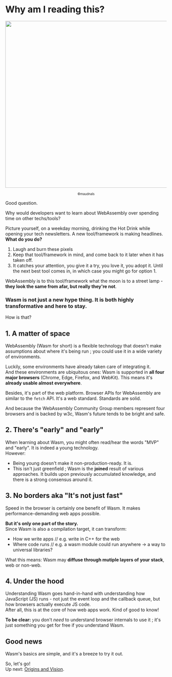 # Why am I reading this? 


<p align="center">
<img width="520" src="https://raw.githubusercontent.com/maudnals/wasm-nano-handbook/master/img/why-am-i.jpg">  
  <div align="center"><sub><sup>©maudnals</sup></sub></div> 
</p>   



Good question.

Why would developers want to learn about WebAssembly over spending time on other techs/tools?

Picture yourself, on a weekday morning, drinking the Hot Drink while opening your tech newsletters.
A new tool/framework is making headlines.  
**What do you do?**

1. Laugh and burn these pixels
2. Keep that tool/framework in mind, and come back to it later when it has taken off.
3. It catches your attention, you give it a try, you love it, you adopt it. Until the next best tool comes in, in which case you might go for option 1.

WebAssembly is to this tool/framework what the moon is to a street lamp - **they look the same from afar, but really they're not**.

### Wasm is not just a new hype thing. It is both highly transformative and here to stay.

How is that?

## 1. A matter of space

WebAssembly (Wasm for short) is a flexible technology that doesn't make assumptions about where it's being run ; you could use it in a wide variety of environments.

Luckily, some environments have already taken care of integrating it.  
And these environments are ubiquitous ones: Wasm is supported in **all four major browsers** (Chrome, Edge, Firefox, and WebKit). This means it's **already usable almost everywhere**.

Besides, it's part of the web platform. Browser APIs for WebAssembly are similar to the `fetch` API. It's a web standard. Standards are solid.

And because the WebAssembly Community Group members represent four browsers and is backed by w3c, Wasm's future tends to be bright and safe.

## 2. There's "early" and "early"

When learning about Wasm, you might often read/hear the words "MVP" and "early". It is indeed a young technology.  
However:

- Being young doesn't make it non-production-ready. It is.
- This isn't just greenfield ; Wasm is the **joined** result of various approaches. It builds upon previously accumulated knowledge, and there is a strong consensus around it.

## 3. No borders aka "It's not just fast"

Speed in the browser is certainly one benefit of Wasm. It makes performance-demanding web apps possible.

**But it's only one part of the story.**  
Since Wasm is also a compilation target, it can transform:

- How we write apps // e.g. write in C++ for the web
- Where code runs // e.g. a wasm module could run anywhere -> a way to universal libraries?

What this means: Wasm may **diffuse through mutiple layers of your stack**, web or non-web.

## 4. Under the hood

Understanding Wasm goes hand-in-hand with understanding how JavaScript (JS) runs - not just the event loop and the callback queue, but how browsers actually execute JS code.  
After all, this is at the core of how web apps work. Kind of good to know!

**To be clear:** you don't _need_ to understand browser internals to use it ; it's just something you get for free if you understand Wasm.

## Good news

Wasm's basics are simple, and it's a breeze to try it out.  



So, let's go!  
Up next: [Origins and Vision](https://github.com/maudnals/wasm-nano-handbook/blob/master/1-origins-and-vision.md).
